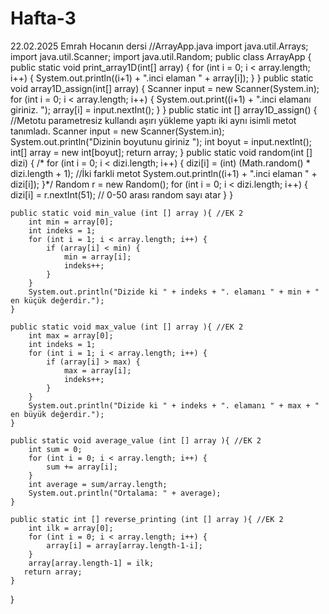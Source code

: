 # Hafta-3
22.02.2025 Emrah Hocanın dersi
//ArrayApp.java
import java.util.Arrays;
import java.util.Scanner;
import java.util.Random;
public class ArrayApp {
    public static void print_array1D(int[] array) {
        for (int i = 0; i < array.length; i++) {
            System.out.println((i+1) + ".inci elaman " + array[i]);
        }
    }
    public static void array1D_assign(int[] array) {
        Scanner input = new Scanner(System.in);
        for (int i = 0; i < array.length; i++) {
            System.out.print((i+1) + ".inci elamanı giriniz. ");
            array[i] = input.nextInt();
        }
    }
    public static int [] array1D_assign() { //Metotu parametresiz kullandı aşırı yükleme yaptı iki aynı isimli metot tanımladı.
        Scanner input = new Scanner(System.in);
        System.out.println("Dizinin boyutunu giriniz ");
        int boyut = input.nextInt();
        int[] array = new int[boyut];
        return array;
    }
    public static void random(int [] dizi) {
       /* for (int i = 0; i < dizi.length; i++) {
            dizi[i] = (int) (Math.random() * dizi.length + 1);  //İki farkli metot
            System.out.println((i+1) + ".inci elaman " + dizi[i]);
        }*/
        Random r = new Random();
        for (int i = 0; i < dizi.length; i++) {
            dizi[i] = r.nextInt(51); // 0-50 arası random sayı atar
        }
    }

    public static void min_value (int [] array ){ //EK 2
        int min = array[0];
        int indeks = 1;
        for (int i = 1; i < array.length; i++) {
            if (array[i] < min) {
                min = array[i];
                indeks++;
            }
        }
        System.out.println("Dizide ki " + indeks + ". elamanı " + min + " en küçük değerdir.");
    }

    public static void max_value (int [] array ){ //EK 2
        int max = array[0];
        int indeks = 1;
        for (int i = 1; i < array.length; i++) {
            if (array[i] > max) {
                max = array[i];
                indeks++;
            }
        }
        System.out.println("Dizide ki " + indeks + ". elamanı " + max + " en büyük değerdir.");
    }

    public static void average_value (int [] array ){ //EK 2
        int sum = 0;
        for (int i = 0; i < array.length; i++) {
            sum += array[i];
        }
        int average = sum/array.length;
        System.out.println("Ortalama: " + average);
    }

    public static int [] reverse_printing (int [] array ){ //EK 2
        int ilk = array[0];
        for (int i = 0; i < array.length; i++) {
            array[i] = array[array.length-1-i];
        }
        array[array.length-1] = ilk;
       return array;
    }
}


